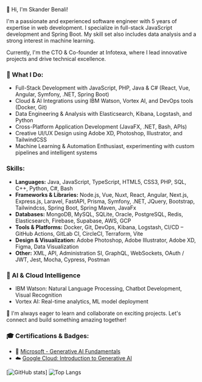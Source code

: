 👋 Hi, I'm Skander Benali!

I'm a passionate and experienced software engineer with 5 years of expertise in web development. I specialize in full-stack JavaScript development and Spring Boot. My skill set also includes data analysis and a strong interest in machine learning.

Currently, I'm the CTO & Co-founder at Infotexa, where I lead innovative projects and drive technical excellence.

### 🚀 What I Do:
- Full-Stack Development with JavaScript, PHP, Java & C# (React, Vue, Angular, Symfony, .NET, Spring Boot)
- Cloud & AI Integrations using IBM Watson, Vortex AI, and DevOps tools (Docker, Git)
- Data Engineering & Analysis with Elasticsearch, Kibana, Logstash, and Python
- Cross-Platform Application Development (JavaFX, .NET, Bash, APIs)
- Creative UI/UX Design using Adobe XD, Photoshop, Illustrator, and TailwindCSS
- Machine Learning & Automation Enthusiast, experimenting with custom pipelines and intelligent systems

### Skills:
- **Languages:** Java, JavaScript, TypeScript, HTML5, CSS3, PHP, SQL, C++, Python, C#, Bash
- **Frameworks & Libraries:** Node.js, Vue, Nuxt, React, Angular, Next.js, Express.js, Laravel, FastAPI, Prisma, Symfony, .NET, JQuery, Bootstrap, Tailwindcss, Spring Boot, Spring Maven, JavaFx
- **Databases:** MongoDB, MySQL, SQLite, Oracle, PostgreSQL, Redis, Elasticsearch, Firebase, Supabase, AWS, GCP
- **Tools & Platforms:** Docker, Git, DevOps, Kibana, Logstash, CI/CD – GitHub Actions, GitLab CI, CircleCI, Terraform, Vite
- **Design & Visualization:** Adobe Photoshop, Adobe Illustrator, Adobe XD, Figma, Data Visualization
- **Other:** XML, API, Administration SI, GraphQL, WebSockets, OAuth / JWT, Jest, Mocha, Cypress, Postman
### 🧠 AI & Cloud Intelligence
- IBM Watson: Natural Language Processing, Chatbot Development, Visual Recognition
- Vortex AI: Real-time analytics, ML model deployment


🌟 I'm always eager to learn and collaborate on exciting projects. Let's connect and build something amazing together!

### 🎓 Certifications & Badges:
- 🏅 [Microsoft - Generative AI Fundamentals](https://learn.microsoft.com/api/achievements/share/en-us/SkanderBenali-3776/QSTZFZAE?sharingId=17AC7FD97104DEA7)
- ☁️ [Google Cloud: Introduction to Generative AI](https://www.cloudskillsboost.google/public_profiles/b4f47ee5-4676-4295-bfea-cfa9b4a54674/badges/15559592)


[![GitHub stats](https://github-readme-stats.vercel.app/api?username=skanderbenali&show_icons=true&theme=transparent)] ![Top Langs](https://github-readme-stats.vercel.app/api/top-langs/?username=skanderbenali&layout=compact&show_icons=true&theme=transparent)


